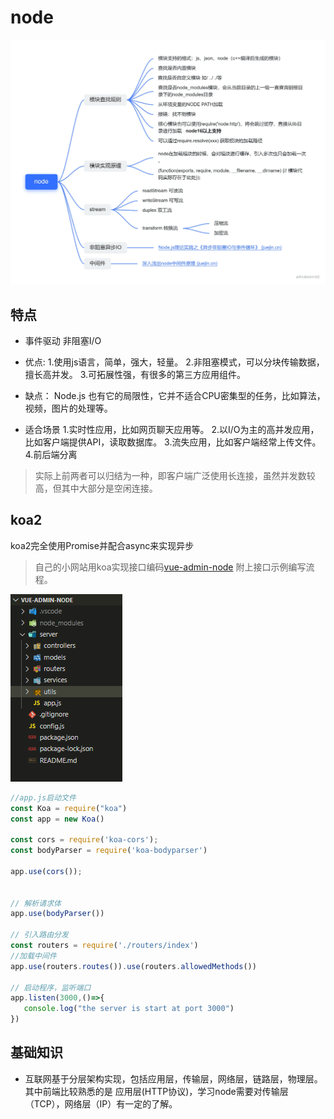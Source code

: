 # node
![dd](../images/node.png)
## 特点
- 事件驱动 非阻塞I/O
- 优点:
1.使用js语言，简单，强大，轻量。
2.非阻塞模式，可以分块传输数据，擅长高并发。
3.可拓展性强，有很多的第三方应用组件。

- 缺点：
Node.js 也有它的局限性，它并不适合CPU密集型的任务，比如算法，视频，图片的处理等。

- 适合场景
1.实时性应用，比如网页聊天应用等。
2.以I/O为主的高并发应用，比如客户端提供API，读取数据库。
3.流失应用，比如客户端经常上传文件。
4.前后端分离

> 实际上前两者可以归结为一种，即客户端广泛使用长连接，虽然并发数较高，但其中大部分是空闲连接。

## koa2
koa2完全使用Promise并配合async来实现异步
> 自己的小网站用koa实现接口编码[vue-admin-node](https://github.com/minxiang51574/vue-admin-node)
附上接口示例编写流程。

 ![koa项目目录](../images/koa.png)


 ```js
 //app.js启动文件
const Koa = require("koa")
const app = new Koa()

const cors = require('koa-cors');
const bodyParser = require('koa-bodyparser')

app.use(cors());


// 解析请求体
app.use(bodyParser())

// 引入路由分发
const routers = require('./routers/index')
//加载中间件
app.use(routers.routes()).use(routers.allowedMethods())

// 启动程序，监听端口
app.listen(3000,()=>{
    console.log("the server is start at port 3000")
})
 ```

## 基础知识
- 互联网基于分层架构实现，包括应用层，传输层，网络层，链路层，物理层。其中前端比较熟悉的是
应用层(HTTP协议)，学习node需要对传输层（TCP），网络层（IP）有一定的了解。